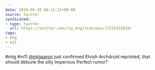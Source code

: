 ```yaml
---
date: 2010-06-28 04:11:12+00:00
source: twitter
syndicated:
- type: twitter
  url: https://twitter.com/roy_mtg/statuses/17225331619/
tags:
- mtg
- m11
---
```


#mtg #m11 [@mtgaaron](https://twitter.com/mtgaaron/) just confirmed Elvish Archdruid reprinted, that should debunk the silly Imperious Perfect rumor?